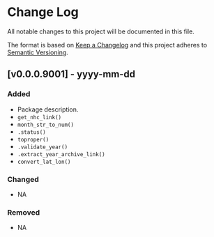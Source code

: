 # Change Log

All notable changes to this project will be documented in this file.

The format is based on [Keep a Changelog](http://keepachangelog.com/) and this project adheres to [Semantic Versioning](http://semver.org/).

## [v0.0.0.9001] - yyyy-mm-dd

### Added
  - Package description.
  - `get_nhc_link()`
  - `month_str_to_num()`
  - `.status()`
  - `toproper()`
  - `.validate_year()`
  - `.extract_year_archive_link()`
  - `convert_lat_lon()`

### Changed
  - NA

### Removed
  - NA
